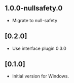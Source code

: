 ## 1.0.0-nullsafety.0

- Migrate to null-safety

## [0.2.0]

* Use interface plugin 0.3.0

## [0.1.0]

* Initial version for Windows.

